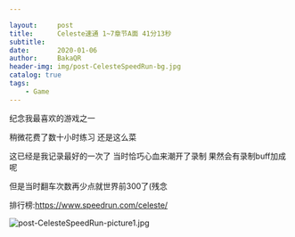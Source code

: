 ```yaml
---

layout:     post
title:      Celeste速通 1~7章节A面 41分13秒
subtitle:   
date:       2020-01-06
author:     BakaQR
header-img: img/post-CelesteSpeedRun-bg.jpg
catalog: true
tags:
    - Game
---
```


纪念我最喜欢的游戏之一

稍微花费了数十小时练习 还是这么菜

这已经是我记录最好的一次了 当时恰巧心血来潮开了录制 果然会有录制buff加成呢

但是当时翻车次数再少点就世界前300了(残念

排行榜:<https://www.speedrun.com/celeste/>

![post-CelesteSpeedRun-picture1.jpg](https://i.loli.net/2020/01/07/htC8kgEUWv2QVDO.jpg)
